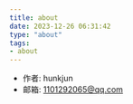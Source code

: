 ```yaml
---
title: about
date: 2023-12-26 06:31:42
type: "about"
tags:
- about
---
```


- 作者: hunkjun
- 邮箱: 1101292065@qq.com